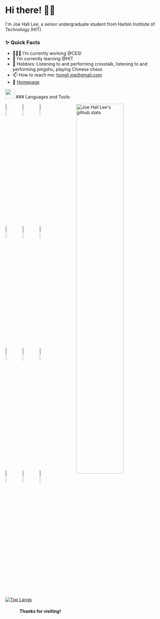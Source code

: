 <!-- Greeting -->
# Hi there! :wave::smiley:

<!-- Introduction -->
I'm Joe Hall Lee, a senior undergraduate student from Harbin Institute of Technology (HIT).

### ✨ Quick Facts

- 👨🏽‍💻 I’m currently working @CESI
- 🌱 I’m currently learning @HIT
- 🎿 Hobbies: Listening to and performing crosstalk, listening to and performing pingshu, playing Chinese chess
- 📫 How to reach me: hongli.joe@gmail.com
- 📝 [Homepage](https://joe-hall-lee.github.io)

<img src="https://media.giphy.com/media/WUlplcMpOCEmTGBtBW/giphy.gif" width="30"> ### Languages and Tools:

<!-- GitHub README Stats -->
<p>
    <img width="55%" align="right" alt="Joe Hall Lee's github stats" src="https://github-readme-stats.vercel.app/api?username=Joe-Hall-Lee&show_icons=true&hide_border=true"/>

  <!-- Your languages and tools. Be careful with the alignment. 
  You can use this sites to get logos: https://www.vectorlogo.zone or https://simpleicons.org/
  -->
  <code><img width="10%" src="https://www.vectorlogo.zone/logos/python/python-ar21.svg"></code>
  <code><img width="10%" src="https://www.vectorlogo.zone/logos/numpy/numpy-ar21.svg"></code>
  <code><img width="10%" src="https://www.vectorlogo.zone/logos/pytorch/pytorch-ar21.svg"></code>
  <br />
  <code><img width="10%" src="https://www.vectorlogo.zone/logos/tensorflow/tensorflow-ar21.svg"></code>
  <code><img width="10%" src="https://www.vectorlogo.zone/logos/jupyter/jupyter-ar21.svg"></code>
  <code><img width="10%" src="https://www.vectorlogo.zone/logos/json/json-ar21.svg"></code>
  <br />
  <code><img width="10%" src="https://www.vectorlogo.zone/logos/mysql/mysql-ar21.svg"></code>
  <code><img width="10%" src="https://www.vectorlogo.zone/logos/google_cloud/google_cloud-ar21.svg"></code>
  <code><img width="10%" src="https://www.vectorlogo.zone/logos/docker/docker-ar21.svg"></code>
  <br />
  <code><img width="10%" src="https://www.vectorlogo.zone/logos/git-scm/git-scm-ar21.svg"></code>
  <code><img width="10%" src="https://www.vectorlogo.zone/logos/github/github-ar21.svg"></code>
  <code><img width="10%" src="https://www.vectorlogo.zone/logos/visualstudio_code/visualstudio_code-ar21.svg"></code>
  
  [![Top Langs](https://github-readme-stats.vercel.app/api/top-langs/?username=Joe-Hall-Lee&hide=jupyter%20notebook&show_icons=true&layout=compact&hide_border=true)](https://github.com/anuraghazra/github-readme-stats)
</p>

<h4 align="center"> Thanks for visiting! </h4>
